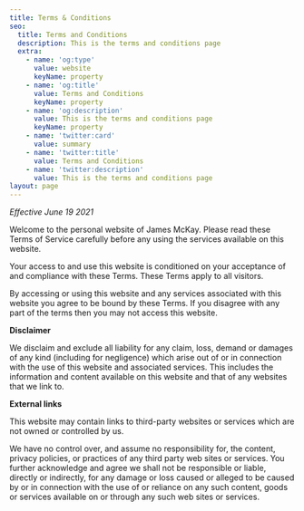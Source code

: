 ```yaml
---
title: Terms & Conditions
seo:
  title: Terms and Conditions
  description: This is the terms and conditions page
  extra:
    - name: 'og:type'
      value: website
      keyName: property
    - name: 'og:title'
      value: Terms and Conditions
      keyName: property
    - name: 'og:description'
      value: This is the terms and conditions page
      keyName: property
    - name: 'twitter:card'
      value: summary
    - name: 'twitter:title'
      value: Terms and Conditions
    - name: 'twitter:description'
      value: This is the terms and conditions page
layout: page
---
```

*Effective June 19 2021*

Welcome to the personal website of James McKay. Please read these Terms of Service carefully before any using the services available on this website.

Your access to and use this website is conditioned on your acceptance of and compliance with these Terms. These Terms apply to all visitors.

By accessing or using this website and any services associated with this website you agree to be bound by these Terms. If you disagree with any part of the terms then you may not access this website.

**Disclaimer**

We disclaim and exclude all liability for any claim, loss, demand or damages of any kind (including for negligence) which arise out of or in connection with the use of this website and associated services. This includes the information and content available on this website and that of any websites that we link to.

**External links**

This website may contain links to third-party websites or services which are not owned or controlled by us.

We have no control over, and assume no responsibility for, the content, privacy policies, or practices of any third party web sites or services. You further acknowledge and agree we shall not be responsible or liable, directly or indirectly, for any damage or loss caused or alleged to be caused by or in connection with the use of or reliance on any such content, goods or services available on or through any such web sites or services.

